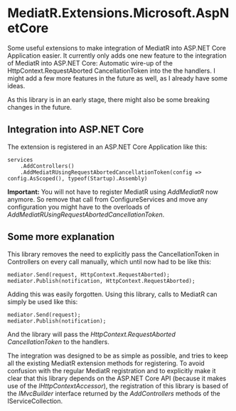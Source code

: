 # MediatR.Extensions.Microsoft.AspNetCore
Some useful extensions to make integration of MediatR into ASP.NET Core Application easier. It currently only adds one new feature
 to the integration of MediatR into ASP.NET Core: Automatic wire-up of the HttpContext.RequestAborted CancellationToken into
the the handlers. I might add a few more features in the future as well, as I already have some ideas. 

As this library is in an early stage, there might also be some breaking changes in the future.

## Integration into ASP.NET Core

The extension is registered in an ASP.NET Core Application like this:
```
services
    .AddControllers()
    .AddMediatRUsingRequestAbortedCancellationToken(config => config.AsScoped(), typeof(Startup).Assembly)
```

**Important:** You will not have to register MediatR using _AddMediatR_ now anymore. So remove that call from ConfigureServices and move
any configuration you might have to the overloads of _AddMediatRUsingRequestAbortedCancellationToken_.

## Some more explanation

This library removes the need to explicitly pass the CancellationToken in Controllers on every call manually, which until now had to be like this:
```
mediator.Send(request, HttpContext.RequestAborted);
mediator.Publish(notification, HttpContext.RequestAborted);
```
Adding this was easily forgotten. Using this library, calls to MediatR can simply be used like this:
```
mediator.Send(request);
mediator.Publish(notification);
```
And the library will pass the _HttpContext.RequestAborted_ _CancellationToken_ to the handlers.

The integration was designed to be as simple as possible, and tries to keep all the existing MediatR extension methods for registering.
To avoid confusion with the regular MediatR registration and to explicitly make it clear
that this library depends on the ASP.NET Core API (because it makes use of the _IHttpContextAccessor_), the registration of this library is
based of the _IMvcBuilder_ interface returned by the _AddControllers_ methods of the IServiceCollection.


